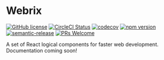 # Webrix
[![GitHub license](https://img.shields.io/badge/license-Apache%202-blue)](https://github.com/open-amdocs/webrix/blob/master/LICENSE)
[![CircleCI Status](https://circleci.com/gh/open-amdocs/webrix.svg?style=shield&circle-token=:circle-token)](https://circleci.com/gh/open-amdocs/webrix)
[![codecov](https://codecov.io/gh/open-amdocs/webrix/branch/master/graph/badge.svg)](https://codecov.io/gh/open-amdocs/webrix)
[![npm version](https://badge.fury.io/js/webrix.svg)](https://www.npmjs.com/package/webrix)
[![semantic-release](https://img.shields.io/badge/%20%20%F0%9F%93%A6%F0%9F%9A%80-semantic--release-e10079.svg)](https://github.com/semantic-release/semantic-release)
[![PRs Welcome](https://img.shields.io/badge/PRs-welcome-brightgreen.svg)](https://github.com/open-amdocs/webrix/blob/master/CONTRIBUTING.md)

A set of React logical components for faster web development. Documentation coming soon!
